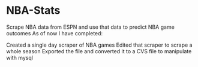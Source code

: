 # NBA-Stats
Scrape NBA data from ESPN and use that data to predict NBA game outcomes 
As of now I have completed:

Created a single day scraper of NBA games
Edited that scraper to scrape a whole season
Exported the file and converted it to a CVS file to manipulate with mysql
